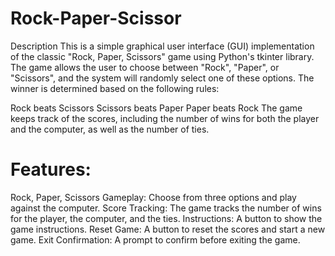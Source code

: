 # Rock-Paper-Scissor
Description
This is a simple graphical user interface (GUI) implementation of the classic "Rock, Paper, Scissors" game using Python's tkinter library. The game allows the user to choose between "Rock", "Paper", or "Scissors", and the system will randomly select one of these options. The winner is determined based on the following rules:

Rock beats Scissors
Scissors beats Paper
Paper beats Rock
The game keeps track of the scores, including the number of wins for both the player and the computer, as well as the number of ties.
# Features: 
Rock, Paper, Scissors Gameplay: Choose from three options and play against the computer.
Score Tracking: The game tracks the number of wins for the player, the computer, and the ties.
Instructions: A button to show the game instructions.
Reset Game: A button to reset the scores and start a new game.
Exit Confirmation: A prompt to confirm before exiting the game.

